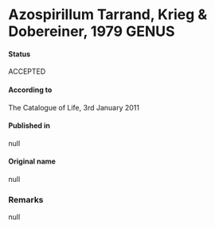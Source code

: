 Azospirillum Tarrand, Krieg & Dobereiner, 1979 GENUS
=======

#### Status
ACCEPTED

#### According to
The Catalogue of Life, 3rd January 2011

#### Published in
null

#### Original name
null

### Remarks
null